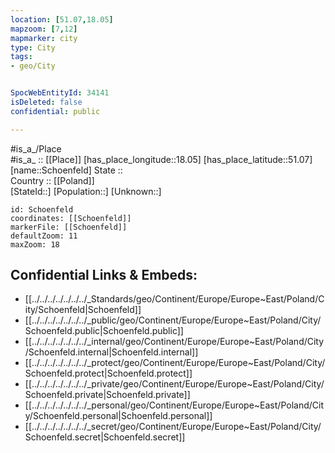 ```yaml
---
location: [51.07,18.05] 
mapzoom: [7,12] 
mapmarker: city 
type: City
tags:
- geo/City


SpocWebEntityId: 34141
isDeleted: false
confidential: public

---
```

#is_a_/Place  
#is_a_ :: [[Place]] 
[has_place_longitude::18.05] 
[has_place_latitude::51.07] 
[name::Schoenfeld] 
State ::  
Country :: [[Poland]]  
[StateId::] 
[Population::] 
[Unknown::] 


```leaflet
id: Schoenfeld
coordinates: [[Schoenfeld]] 
markerFile: [[Schoenfeld]] 
defaultZoom: 11 
maxZoom: 18
```


## Confidential Links & Embeds: 
- [[../../../../../../../_Standards/geo/Continent/Europe/Europe~East/Poland/City/Schoenfeld|Schoenfeld]] 
- [[../../../../../../../_public/geo/Continent/Europe/Europe~East/Poland/City/Schoenfeld.public|Schoenfeld.public]] 
- [[../../../../../../../_internal/geo/Continent/Europe/Europe~East/Poland/City/Schoenfeld.internal|Schoenfeld.internal]] 
- [[../../../../../../../_protect/geo/Continent/Europe/Europe~East/Poland/City/Schoenfeld.protect|Schoenfeld.protect]] 
- [[../../../../../../../_private/geo/Continent/Europe/Europe~East/Poland/City/Schoenfeld.private|Schoenfeld.private]] 
- [[../../../../../../../_personal/geo/Continent/Europe/Europe~East/Poland/City/Schoenfeld.personal|Schoenfeld.personal]] 
- [[../../../../../../../_secret/geo/Continent/Europe/Europe~East/Poland/City/Schoenfeld.secret|Schoenfeld.secret]] 

